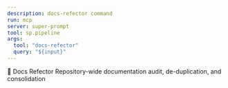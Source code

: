```yaml
---
description: docs-refector command
run: mcp
server: super-prompt
tool: sp.pipeline
args:
  tool: "docs-refector"
  query: "${input}"
---
```


🧹 Docs Refector Repository-wide documentation audit, de-duplication, and
consolidation

